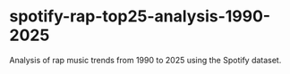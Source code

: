 # spotify-rap-top25-analysis-1990-2025
Analysis of rap music trends from 1990 to 2025 using the Spotify dataset.

